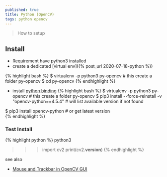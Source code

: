 ```yaml
---
published: true
title: Python (OpenCV)
tags: python opencv
---
```

> How to setup

## Install

- Requirement have python3 installed
- create a dedicated [virtual env]({% post_url 2020-07-18-python %})

{% highlight bash %}
$ virtualenv -p python3 py-opencv # this create a folder py-opencv
$ cd py-opencv
{% endhighlight %}

- install [python binding](https://www.geeksforgeeks.org/how-to-install-opencv-for-python-in-linux/)
{% highlight bash %}
$ virtualenv -p python3 py-opencv # this create a folder py-opencv
$ pip3 install --force-reinstall -v "opencv-python==4.5.4"	# will list available version if not found

$ pip3 install opencv-python	  # or get latest version	
{% endhighlight %}

### Test Install

{% highlight python %}
python3
>>>import cv2
>>>print(cv2.__version__)
{% endhighlight %}

see also
- [Mouse and Trackbar in OpenCV GUI](https://learnopencv.com/mouse-and-trackbar-in-opencv-gui/)
